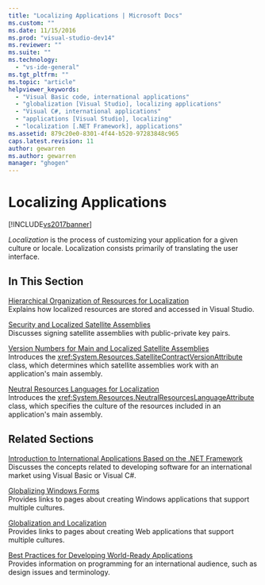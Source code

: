 ```yaml
---
title: "Localizing Applications | Microsoft Docs"
ms.custom: ""
ms.date: 11/15/2016
ms.prod: "visual-studio-dev14"
ms.reviewer: ""
ms.suite: ""
ms.technology: 
  - "vs-ide-general"
ms.tgt_pltfrm: ""
ms.topic: "article"
helpviewer_keywords: 
  - "Visual Basic code, international applications"
  - "globalization [Visual Studio], localizing applications"
  - "Visual C#, international applications"
  - "applications [Visual Studio], localizing"
  - "localization [.NET Framework], applications"
ms.assetid: 879c20e0-8301-4f44-b520-97283848c965
caps.latest.revision: 11
author: gewarren
ms.author: gewarren
manager: "ghogen"
---
```

# Localizing Applications
[!INCLUDE[vs2017banner](../includes/vs2017banner.md)]

*Localization* is the process of customizing your application for a given culture or locale. Localization consists primarily of translating the user interface.  
  
## In This Section  
 [Hierarchical Organization of Resources for Localization](../ide/hierarchical-organization-of-resources-for-localization.md)  
 Explains how localized resources are stored and accessed in Visual Studio.  
  
 [Security and Localized Satellite Assemblies](../ide/security-and-localized-satellite-assemblies.md)  
 Discusses signing satellite assemblies with public-private key pairs.  
  
 [Version Numbers for Main and Localized Satellite Assemblies](../ide/version-numbers-for-main-and-localized-satellite-assemblies.md)  
 Introduces the <xref:System.Resources.SatelliteContractVersionAttribute> class, which determines which satellite assemblies work with an application's main assembly.  
  
 [Neutral Resources Languages for Localization](../ide/neutral-resources-languages-for-localization.md)  
 Introduces the <xref:System.Resources.NeutralResourcesLanguageAttribute> class, which specifies the culture of the resources included in an application's main assembly.  
  
## Related Sections  
 [Introduction to International Applications Based on the .NET Framework](../ide/introduction-to-international-applications-based-on-the-dotnet-framework.md)  
 Discusses the concepts related to developing software for an international market using Visual Basic or Visual C#.  
  
 [Globalizing Windows Forms](http://msdn.microsoft.com/library/72f6cd92-83be-45ec-aa37-9cb8e3ebc3c5)  
 Provides links to pages about creating Windows applications that support multiple cultures.  
  
 [Globalization and Localization](http://msdn.microsoft.com/library/8ef3838e-9d05-4236-9dd0-ceecff9df80d)  
 Provides links to pages about creating Web applications that support multiple cultures.  
  
 [Best Practices for Developing World-Ready Applications](http://msdn.microsoft.com/library/f08169c7-aad8-4ec3-9a21-9ebd3b89986c)  
 Provides information on programming for an international audience, such as design issues and terminology.

